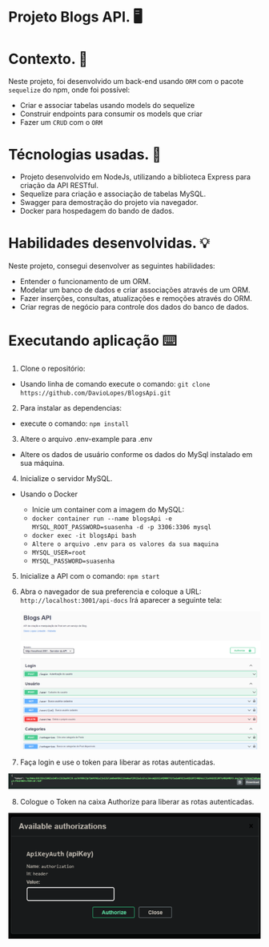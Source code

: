 <h1>Projeto Blogs API. 🖥️</h1>

<h1> Contexto. 📜</h1>

Neste projeto, foi desenvolvido um back-end usando `ORM` com o pacote `sequelize` do npm, onde foi possível:
* Criar e associar tabelas usando models do sequelize
* Construir endpoints para consumir os models que criar
* Fazer um `CRUD` com o `ORM`

<h1>Técnologias usadas. 💾</h1>

* Projeto desenvolvido em NodeJs, utilizando a biblioteca Express para criação da API RESTful.
* Sequelize para criação e associação de tabelas MySQL.
* Swagger para demostração do projeto via navegador.
* Docker para hospedagem do bando de dados.

<h1>Habilidades desenvolvidas. 💡</h1>

Neste projeto, consegui desenvolver as seguintes habilidades:

* Entender o funcionamento de um ORM.
* Modelar um banco de dados e criar associações através de um ORM.
* Fazer inserções, consultas, atualizações e remoções através do ORM.
* Criar regras de negócio para controle dos dados do banco de dados.

<h1> Executando aplicação ⌨️</h1>

1. Clone o repositório:
* Usando linha de comando execute o comando: `git clone https://github.com/DavioLopes/BlogsApi.git`

2. Para instalar as dependencias:
* execute o comando: `npm install`

3. Altere o arquivo .env-example para .env
* Altere os dados de usuário conforme os dados do MySql instalado em sua máquina.

4. Inicialize o servidor MySQL.
* Usando o Docker

    * Inicie um container com a imagem do MySQL:
    * `docker container run --name blogsApi -e MYSQL_ROOT_PASSWORD=suasenha -d -p 3306:3306 mysql`
    * `docker exec -it blogsApi bash`
    * `Altere o arquivo .env para os valores da sua maquina`
    * `MYSQL_USER=root`
    * `MYSQL_PASSWORD=suasenha`
    
5. Inicialize a API com o comando: `npm start`

6. Abra o navegador de sua preferencia e coloque a URL: `http://localhost:3001/api-docs`
   Irá aparecer a seguinte tela:
   
   
   ![BlogsApi](https://github.com/DavioLopes/BlogsApi/blob/main/imagens/blogsApi%20rotas.png)
   
7. Faça login e use o token para liberar as rotas autenticadas.

![](https://github.com/DavioLopes/BlogsApi/blob/main/imagens/token.png)

8. Cologue o Token na caixa Authorize para liberar as rotas autenticadas.

![](https://github.com/DavioLopes/BlogsApi/blob/main/imagens/authorizations.png)

